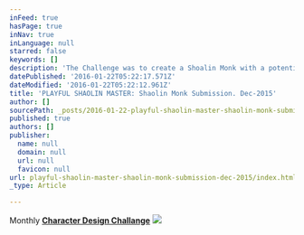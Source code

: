 ```yaml
---
inFeed: true
hasPage: true
inNav: true
inLanguage: null
starred: false
keywords: []
description: 'The Challenge was to create a Shoalin Monk with a potential sidekick character. '
datePublished: '2016-01-22T05:22:17.571Z'
dateModified: '2016-01-22T05:22:12.961Z'
title: 'PLAYFUL SHAOLIN MASTER: Shaolin Monk Submission. Dec-2015'
author: []
sourcePath: _posts/2016-01-22-playful-shaolin-master-shaolin-monk-submission-dec-2015.md
published: true
authors: []
publisher:
  name: null
  domain: null
  url: null
  favicon: null
url: playful-shaolin-master-shaolin-monk-submission-dec-2015/index.html
_type: Article

---
```

Monthly **[Character Design Challange][0]**
![](https://the-grid-user-content.s3-us-west-2.amazonaws.com/34eb9452-1935-4b52-a8bf-23e698bab403.jpg)

[0]: https://www.facebook.com/groups/CharacterDesignChallenge/